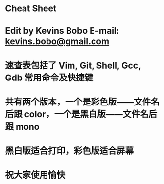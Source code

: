 # Cheat Sheet
# Edit by Kevins Bobo  E-mail: kevins.bobo@gmail.com
# 速查表包括了 Vim, Git, Shell, Gcc, Gdb 常用命令及快捷键
# 共有两个版本，一个是彩色版——文件名后跟 color，一个是黑白版——文件名后跟 mono
# 黑白版适合打印，彩色版适合屏幕
# 祝大家使用愉快
